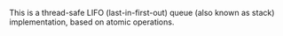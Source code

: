 This is a thread-safe LIFO (last-in-first-out) queue (also known as stack) implementation, based on atomic operations.
